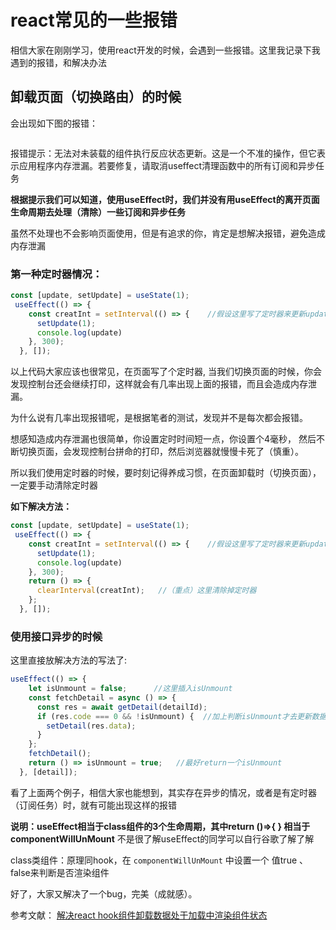 # react常见的一些报错

相信大家在刚刚学习，使用react开发的时候，会遇到一些报错。这里我记录下我遇到的报错，和解决办法

## 卸载页面（切换路由）的时候

会出现如下图的报错：

<img class="zoom-custom-imgs" :src="$withBase('/assets/img/react/error.png')">


报错提示：无法对未装载的组件执行反应状态更新。这是一个不准的操作，但它表示应用程序内存泄漏。若要修复，请取消useffect清理函数中的所有订阅和异步任务

**根据提示我们可以知道，使用useEffect时，我们并没有用useEffect的离开页面生命周期去处理（清除）一些订阅和异步任务**

虽然不处理也不会影响页面使用，但是有追求的你，肯定是想解决报错，避免造成内存泄漏

### 第一种定时器情况：

```js
const [update, setUpdate] = useState(1);
 useEffect(() => {
    const creatInt = setInterval(() => {    //假设这里写了定时器来更新update
      setUpdate(1);
      console.log(update)
    }, 300);
  }, []);
```

以上代码大家应该也很常见，在页面写了个定时器, 当我们切换页面的时候，你会发现控制台还会继续打印，这样就会有几率出现上面的报错，而且会造成内存泄漏。

为什么说有几率出现报错呢，是根据笔者的测试，发现并不是每次都会报错。

想感知造成内存泄漏也很简单，你设置定时时间短一点，你设置个4毫秒， 然后不断切换页面，会发现控制台拼命的打印，然后浏览器就慢慢卡死了（慎重）。

所以我们使用定时器的时候，要时刻记得养成习惯，在页面卸载时（切换页面），一定要手动清除定时器

**如下解决方法：**

```js
const [update, setUpdate] = useState(1);
 useEffect(() => {
    const creatInt = setInterval(() => {    //假设这里写了定时器来更新update
      setUpdate(1);
      console.log(update)
    }, 300);
    return () => {
      clearInterval(creatInt);   //（重点）这里清除掉定时器  
    };
  }, []);
```

### 使用接口异步的时候

这里直接放解决方法的写法了:

```js
useEffect(() => {
    let isUnmount = false;      //这里插入isUnmount
    const fetchDetail = async () => {
      const res = await getDetail(detailId);
      if (res.code === 0 && !isUnmount) {  //加上判断isUnmount才去更新数据渲染组件
        setDetail(res.data);
      }
    };
    fetchDetail();
    return () => isUnmount = true;   //最好return一个isUnmount
  }, [detail]);
```

看了上面两个例子，相信大家也能想到，其实存在异步的情况，或者是有定时器（订阅任务）时，就有可能出现这样的报错

**说明：useEffect相当于class组件的3个生命周期，其中return ()=>{ }  相当于 componentWillUnMount** 不是很了解useEffect的同学可以自行谷歌了解了解

class类组件：原理同hook，在 `componentWillUnMount` 中设置一个 值true 、false来判断是否渲染组件

好了，大家又解决了一个bug，完美（成就感）。

参考文献： [解决react hook组件卸载数据处于加载中渲染组件状态](https://www.cnblogs.com/seemoon/p/12744957.html)